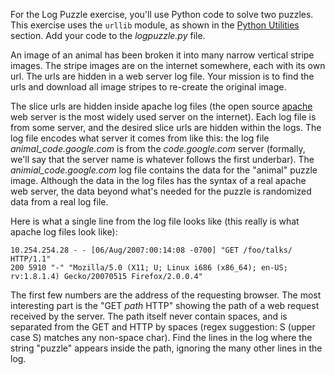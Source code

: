 For the Log Puzzle exercise, you'll use Python code to solve two puzzles. This exercise uses the `urllib` module, as shown in the [Python Utilities](https://developers.google.com/edu/python/utilities) section. Add your code to the *logpuzzle.py* file.

An image of an animal has been broken it into many narrow vertical stripe images. The stripe images are on the internet somewhere, each with its own url. The urls are hidden in a web server log file. Your mission is to find the urls and download all image stripes to re-create the original image.

The slice urls are hidden inside apache log files (the open source [apache](http://httpd.apache.org/) web server is the most widely used server on the internet). Each log file is from some server, and the desired slice urls are hidden within the logs. The log file encodes what server it comes from like this: the log file *animal_code.google.com* is from the *code.google.com* server (formally, we'll say that the server name is whatever follows the first underbar). The *animial_code.google.com* log file contains the data for the "animal" puzzle image. Although the data in the log files has the syntax of a real apache web server, the data beyond what's needed for the puzzle is randomized data from a real log file.

Here is what a single line from the log file looks like (this really is what apache log files look like):
    
```
10.254.254.28 - - [06/Aug/2007:00:14:08 -0700] "GET /foo/talks/ HTTP/1.1"
200 5910 "-" "Mozilla/5.0 (X11; U; Linux i686 (x86_64); en-US; rv:1.8.1.4) Gecko/20070515 Firefox/2.0.0.4"
```

The first few numbers are the address of the requesting browser. The most interesting part is the "GET _path_ HTTP" showing the path of a web request received by the server. The path itself never contain spaces, and is separated from the GET and HTTP by spaces (regex suggestion: S (upper case S) matches any non-space char). Find the lines in the log where the string "puzzle" appears inside the path, ignoring the many other lines in the log.

